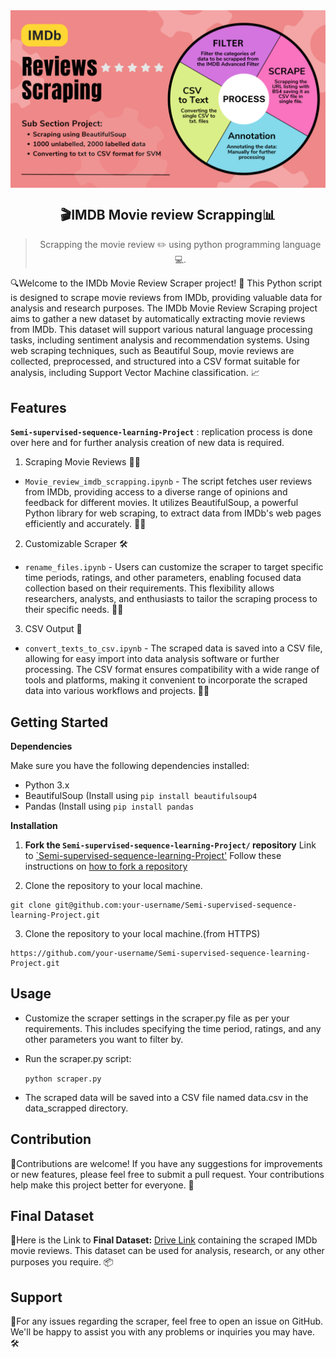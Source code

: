 <img src="https://raw.githubusercontent.com/me-shweta/Design-Den/main/Reviews%20Scraping%20Image.png" align="center"/>

 <h2 align="center">🎬IMDB Movie review Scrapping📊</h2>
<blockquote align="center">Scrapping the movie review ✏️ using python programming language💻.  </blockquote>

🔍Welcome to the IMDb Movie Review Scraper project! 🌟 This Python script is designed to scrape movie reviews from IMDb, providing valuable data for analysis and research purposes. The IMDb Movie Review Scraping project aims to gather a new dataset by automatically extracting movie reviews from IMDb. This dataset will support various natural language processing tasks, including sentiment analysis and recommendation systems. Using web scraping techniques, such as Beautiful Soup, movie reviews are collected, preprocessed, and structured into a CSV format suitable for analysis, including Support Vector Machine classification. 📈
## Features

**`Semi-supervised-sequence-learning-Project`** : replication process is done over here and for further analysis creation of new data is required.

1. Scraping Movie Reviews 🕵️‍♂️
- `Movie_review_imdb_scrapping.ipynb` - The script fetches user reviews from IMDb, providing access to a diverse range of opinions and feedback for different movies. It utilizes BeautifulSoup, a powerful Python library for web scraping, to extract data from IMDb's web pages efficiently and accurately. 🎥🔎

2. Customizable Scraper 🛠️
- `rename_files.ipynb` - Users can customize the scraper to target specific time periods, ratings, and other parameters, enabling focused data collection based on their requirements. This flexibility allows researchers, analysts, and enthusiasts to tailor the scraping process to their specific needs. 🎯🔧

3. CSV Output 📁
- `convert_texts_to_csv.ipynb` - The scraped data is saved into a CSV file, allowing for easy import into data analysis software or further processing. The CSV format ensures compatibility with a wide range of tools and platforms, making it convenient to incorporate the scraped data into various workflows and projects. 💾💼



## Getting Started

**Dependencies**

Make sure you have the following dependencies installed:

* Python 3.x
* BeautifulSoup (Install using ```pip install beautifulsoup4```
* Pandas (Install using ```pip install pandas```

**Installation**

1. **Fork the `Semi-supervised-sequence-learning-Project/` repository** 
   Link to [`Semi-supervised-sequence-learning-Project'](https://github.com/sanjay-kv/Semi-supervised-sequence-learning-Project) 
   Follow these instructions on [how to fork a repository](https://help.github.com/en/articles/fork-a-repo)

2. Clone the repository to your local machine.
```
git clone git@github.com:your-username/Semi-supervised-sequence-learning-Project.git
```
3. Clone the repository to your local machine.(from HTTPS)
```
https://github.com/your-username/Semi-supervised-sequence-learning-Project.git
```

## Usage

- Customize the scraper settings in the scraper.py file as per your requirements. This includes specifying the time period, ratings, and any other parameters you want to filter by.

- Run the scraper.py script:

  `python scraper.py`

- The scraped data will be saved into a CSV file named data.csv in the data_scrapped directory.
## Contribution
🎉Contributions are welcome! If you have any suggestions for improvements or new features, please feel free to submit a pull request. Your contributions help make this project better for everyone. 🚀
## Final Dataset

🔬Here is the Link to **Final Dataset:** [Drive Link](https://drive.google.com/file/d/1sTNAeuy-99Hao0V5AOVznLXyDJC2zuFn/view?usp=sharing) containing the scraped IMDb movie reviews. This dataset can be used for analysis, research, or any other purposes you require. 📦
## Support

🤝For any issues regarding the scraper, feel free to open an issue on GitHub. We'll be happy to assist you with any problems or inquiries you may have. 🛠️
